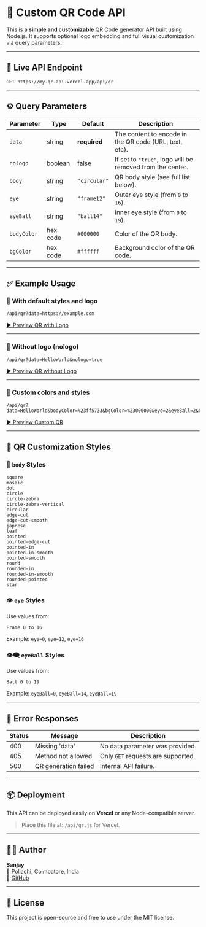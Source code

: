 # 🎯 Custom QR Code API

This is a **simple and customizable** QR Code generator API built using Node.js. It supports optional logo embedding and full visual customization via query parameters.

---

## 🔗 Live API Endpoint

```
GET https://my-qr-api.vercel.app/api/qr
```

---

## ⚙️ Query Parameters

| Parameter   | Type     | Default      | Description                                                                 |
|-------------|----------|--------------|-----------------------------------------------------------------------------|
| `data`      | string   | **required** | The content to encode in the QR code (URL, text, etc).                     |
| `nologo`    | boolean  | false        | If set to `"true"`, logo will be removed from the center.                  |
| `body`      | string   | `"circular"` | QR body style (see full list below).                                       |
| `eye`       | string   | `"frame12"`  | Outer eye style (from `0` to `16`).                                        |
| `eyeBall`   | string   | `"ball14"`   | Inner eye style (from `0` to `19`).                                        |
| `bodyColor` | hex code | `#000000`    | Color of the QR body.                                                      |
| `bgColor`   | hex code | `#ffffff`    | Background color of the QR code.                                           |

---

## ✅ Example Usage

### 🔘 With default styles and logo

```
/api/qr?data=https://example.com
```

[▶️ Preview QR with Logo](https://my-qr-api.vercel.app/api/qr?data=https://example.com)

---

### 🔘 Without logo (nologo)

```
/api/qr?data=HelloWorld&nologo=true
```

[▶️ Preview QR without Logo](https://my-qr-api.vercel.app/api/qr?data=HelloWorld&nologo=true)

---

### 🔘 Custom colors and styles

```
/api/qr?data=HelloWorld&bodyColor=%23ff5733&bgColor=%23000000&eye=2&eyeBall=2&body=dot
```

[▶️ Preview Custom QR](https://my-qr-api.vercel.app/api/qr?data=HelloWorld&bodyColor=%23ff5733&bgColor=%23000000&eye=2&eyeBall=2&body=dot)

---

## 🎨 QR Customization Styles

### 🧩 `body` Styles

```
square  
mosaic  
dot  
circle  
circle-zebra  
circle-zebra-vertical  
circular  
edge-cut  
edge-cut-smooth  
japnese  
leaf  
pointed  
pointed-edge-cut  
pointed-in  
pointed-in-smooth  
pointed-smooth  
round  
rounded-in  
rounded-in-smooth  
rounded-pointed  
star
```

### 👁️ `eye` Styles

Use values from:

```
Frame 0 to 16
```

Example: `eye=0`, `eye=12`, `eye=16`

### 👁️‍🗨️ `eyeBall` Styles

Use values from:

```
Ball 0 to 19
```

Example: `eyeBall=0`, `eyeBall=14`, `eyeBall=19`

---

## 🚫 Error Responses

| Status | Message                     | Description                        |
|--------|-----------------------------|------------------------------------|
| 400    | Missing 'data'              | No data parameter was provided.    |
| 405    | Method not allowed          | Only `GET` requests are supported. |
| 500    | QR generation failed        | Internal API failure.              |

---

## 📦 Deployment

This API can be deployed easily on **Vercel** or any Node-compatible server.

> Place this file at: `/api/qr.js` for Vercel.

---

## 👨‍💻 Author

**Sanjay**  
📍 Pollachi, Coimbatore, India  
🚀 [GitHub](https://github.com/sanjay434343)

---

## 📝 License

This project is open-source and free to use under the MIT license.
